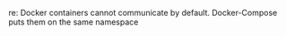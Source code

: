 re: Docker containers cannot communicate by default.  Docker-Compose puts them on the same namespace